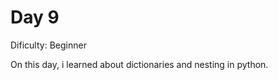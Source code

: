 # Day 9
<p>Dificulty: Beginner</p>
<p>On this day, i learned about dictionaries and nesting in python.</p>
